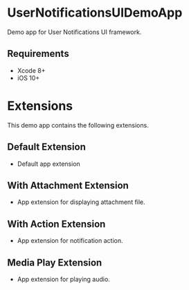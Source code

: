 # UserNotificationsUIDemoApp
Demo app for User Notifications UI framework.

## Requirements
- Xcode 8+
- iOS 10+

# Extensions
This demo app contains the following extensions.

## Default Extension
- Default app extension

## With Attachment Extension
- App extension for displaying attachment file.

## With Action Extension
- App extension for notification action.

## Media Play Extension
- App extension for playing audio.
